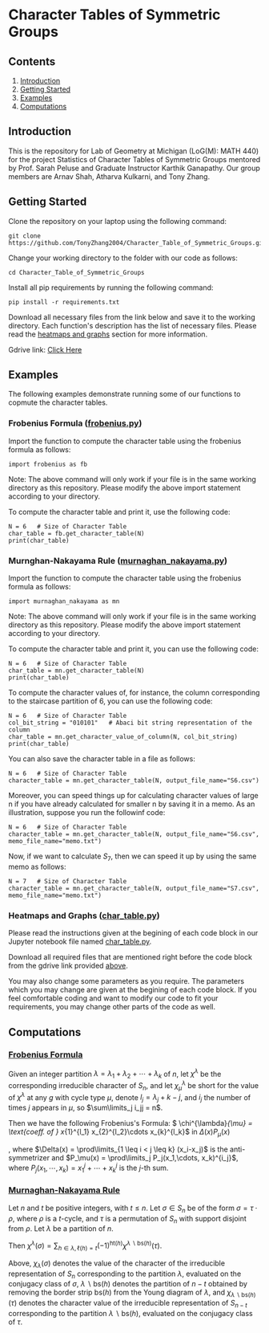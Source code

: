 # Character Tables of Symmetric Groups
## Contents
1. [Introduction](#introduction)
2. [Getting Started](#getting-started)
3. [Examples](#examples)
4. [Computations](#computations)
<!-- 5. Results
6. Conclusion -->

## Introduction
This is the repository for Lab of Geometry at Michigan (LoG(M): MATH 440) for the project Statistics of Character Tables of Symmetric Groups mentored by Prof. Sarah Peluse and Graduate Instructor Karthik Ganapathy. Our group members are Arnav Shah, Atharva Kulkarni, and Tony Zhang.

## Getting Started
Clone the repository on your laptop using the following command:
```
git clone https://github.com/TonyZhang2004/Character_Table_of_Symmetric_Groups.git
```
Change your working directory to the folder with our code as follows:
```
cd Character_Table_of_Symmetric_Groups
```
Install all pip requirements by running the following command:
```
pip install -r requirements.txt
```

Download all necessary files from the link below and save it to the working directory. Each function's description has the list of necessary files. Please read the [heatmaps and graphs](#heatmaps-and-graphs-char_tablepy) section for more information.

Gdrive link: [Click Here](https://drive.google.com/drive/folders/1J1zih494ypp2f18tC5mQWfqi8FodiMLS)  

## Examples
The following examples demonstrate running some of our functions to copmute the character tables.
### Frobenius Formula ([frobenius.py](frobenius.py))
Import the function to compute the character table using the frobenius formula as follows:
```
import frobenius as fb
```
Note: The above command will only work if your file is in the same working directory as this repository. Please modify the above import statement according to your directory.

To compute the character table and print it, use the following code:
```
N = 6   # Size of Character Table
char_table = fb.get_character_table(N)
print(char_table)
```

### Murnghan-Nakayama Rule ([murnaghan_nakayama.py](murnaghan_nakayama.py))
Import the function to compute the character table using the frobenius formula as follows:
```
import murnaghan_nakayama as mn
```
Note: The above command will only work if your file is in the same working directory as this repository. Please modify the above import statement according to your directory.

To compute the character table and print it, you can use the following code:
```
N = 6   # Size of Character Table
char_table = mn.get_character_table(N)
print(char_table)
```

To compute the character values of, for instance, the column corresponding to the staircase partition of 6, you can use the following code:
```
N = 6   # Size of Character Table
col_bit_string = "010101"   # Abaci bit string representation of the column
char_table = mn.get_character_value_of_column(N, col_bit_string)
print(char_table)
```

You can also save the character table in a file as follows:
```
N = 6   # Size of Character Table
character_table = mn.get_character_table(N, output_file_name="S6.csv")
```

Moreover, you can speed things up for calculating character values of large n if you have already calculated for smaller n by saving it in a memo. 
As an illustration, suppose you run the followinf code: 
```
N = 6   # Size of Character Table
character_table = mn.get_character_table(N, output_file_name="S6.csv", memo_file_name="memo.txt")
```
Now, if we want to calculate $S_{7}$, then we can speed it up by using the same memo as follows:
```
N = 7   # Size of Character Table
character_table = mn.get_character_table(N, output_file_name="S7.csv", memo_file_name="memo.txt")
```

### Heatmaps and Graphs ([char_table.py](char_table.py))
Please read the instructions given at the begining of each code block in our Jupyter notebook file named [char_table.py](char_table.py).

Download all required files that are mentioned right before the code block from the gdrive link provided [above](#getting-started).

You may also change some parameters as you require. The parameters which you may change are given at the begining of each code block. If you feel comfortable coding and want to modify our code to fit your requirements, you may change other parts of the code as well.

## Computations
### [Frobenius Formula](https://en.wikipedia.org/wiki/Frobenius_formula)
Given an integer partition $\lambda = \lambda_1 + \lambda_2 + \cdots + \lambda_k$ of $n$, let $\chi^{\lambda}$ be the corresponding irreducible character of $S_n$, and let $\chi^{\lambda}_{\mu}$ be short for the value of $\chi^{\lambda}$ at any $g$ with cycle type $\mu$, denote $l_j  =\lambda_j + k - j$, and $i_j$ the number of times $j$ appears in $\mu$, so $\sum\limits_j i_jj = n$.

Then we have the following Frobenius's Formula: $ \chi^{\lambda}_{\mu} = \text{coeff. of } x_{1}^{l_1} x_{2}^{l_2}\cdots x_{k}^{l_k}$ in $\Delta(x) P_{\mu}(x)$ 

, where $\Delta(x) = \prod\limits_{1 \leq i < j \leq k} (x_i-x_j)$ is the anti-symmetrizer and $P_\mu(x) = \prod\limits_j P_j(x_1,\cdots, x_k)^{i_j}$, where $P_j(x_1,\cdots, x_k) = x_1^j + \cdots + x_k^j$ is the $j$-th sum.

### [Murnaghan-Nakayama Rule](https://en.wikipedia.org/wiki/Murnaghan%E2%80%93Nakayama_rule)

Let $n$ and $t$ be positive integers, with $t \leq n$. Let $\sigma \in S_n$ be of the form $\sigma = \tau \cdot \rho$, where $\rho$ is a $t$-cycle, and $\tau$ is a permutation of $S_n$ with support disjoint from $\rho$. Let $\lambda$ be a partition of $n$.

Then
    $\chi^{\lambda}(\sigma) = \sum_{h \in \lambda, \, \ell(h) = t} (-1)^{\text{ht}(h)} \chi^{\lambda \backslash \text{bs}(h)}(\tau)$.


Above, $\chi_\lambda(\sigma)$ denotes the value of the character of the irreducible representation of $S_n$ corresponding to the partition $\lambda$, evaluated on the conjugacy class of $\sigma$, $\lambda \backslash \text{bs}(h)$ denotes the partition of $n - t$ obtained by removing the border strip $\text{bs}(h)$ from the Young diagram of $\lambda$, and $\chi_{\lambda \backslash \text{bs}(h)}(\tau)$ denotes the character value of the irreducible representation of $S_{n-t}$ corresponding to the partition $\lambda \backslash \text{bs}(h)$, evaluated on the conjugacy class of $\tau$.
<!-- 
## Results

## Conclusion -->
